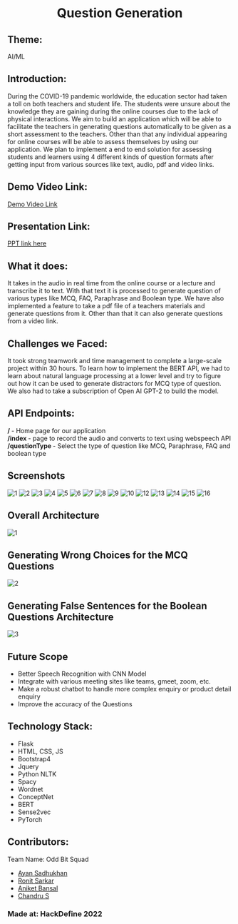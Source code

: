 <h1 align="center">Question Generation</h1>
<p align="center">
</p>


## Theme:
AI/ML

## Introduction:
During the COVID-19 pandemic worldwide, the education sector had taken a toll on both teachers and student life. The students were unsure about the knowledge they are gaining during the online courses due to the lack of physical interactions. We aim to build an application which will be able to facilitate the teachers in generating questions automatically to be given as a short assessment to the teachers. Other than that any individual appearing for online courses will be able to assess themselves by using our application. We plan to implement a end to end solution for assessing students and learners using 4 different kinds of question formats after getting input from various sources like text, audio, pdf and video links.

  
## Demo Video Link:
  <a href="https://drive.google.com/file/d/1noe_IQ-2mBNea8YDuomiMPlbY3PAWnB_/view?usp=sharing">Demo Video Link</a>
  
## Presentation Link:
  <a href="https://www.canva.com/design/DAE5DvSZw28/ifSQPJLvTNLkul9g_Ku8gw/view?utm_content=DAE5DvSZw28&utm_campaign=designshare&utm_medium=link2&utm_source=sharebutton"> PPT link here </a>
  
  
## What it does:
It takes in the audio in real time from the online course or a lecture and transcribe it to text. With that text it is processed to generate question of various types like MCQ, FAQ, Paraphrase and Boolean type. We have also implemented a feature to take a pdf file of a teachers materials and generate questions from it. Other than that it can also generate questions from a video link.

## Challenges we Faced:
It took strong teamwork and time management to complete a large-scale project within 30 hours. To learn how to implement the BERT API, we had to learn about natural language processing at a lower level and try to figure out how it can be used to generate distractors for MCQ type of question. We also had to take a subscription of Open AI GPT-2 to build the model.

## API Endpoints:
<b>/                 </b>- Home page for our application <br>
<b>/index            </b>- page to record the audio and converts to text using webspeech API <br>
<b>/questionType     </b> - Select the type of question like MCQ, Paraphrase, FAQ and boolean type

## Screenshots
![1](https://user-images.githubusercontent.com/42286904/162557248-524f4854-c328-417c-9d95-8fa8cf913082.jpg)
![2](https://user-images.githubusercontent.com/42286904/162557250-81e7a34a-99ab-4a91-a28f-8d8c80b182bd.jpg)
![3](https://user-images.githubusercontent.com/42286904/162557251-153a163b-c4bb-41b0-a275-191e72a82803.jpg)
![4](https://user-images.githubusercontent.com/42286904/162557252-9f3c89b8-acfc-456c-9f00-c8ed38a87116.jpg)
![5](https://user-images.githubusercontent.com/42286904/162557235-ab6d881e-9670-495a-8810-58bcf558c520.jpg)
![6](https://user-images.githubusercontent.com/42286904/162557236-b93f1039-03ad-4f7c-9eb3-2a1dc040b68a.jpg)
![7](https://user-images.githubusercontent.com/42286904/162557238-c7c532bd-e12e-47ac-a227-8ff62209a4ad.jpg)
![8](https://user-images.githubusercontent.com/42286904/167292818-55f1a866-9f93-4444-a201-7a16d0f5c405.png)
![9](https://user-images.githubusercontent.com/42286904/167292863-f304e253-ada1-476a-a5ba-9209ba4bb9a2.png)
![10](https://user-images.githubusercontent.com/42286904/167292896-dc190bef-375a-4754-ba65-ac5e53d34654.png)
![12](https://user-images.githubusercontent.com/42286904/162557243-b095fd6b-9f28-4693-b33f-aff5f06588ed.jpg)
![13](https://user-images.githubusercontent.com/42286904/162557245-19355824-e301-4d9b-a385-03026ef252b7.jpg)
![14](https://user-images.githubusercontent.com/42286904/162557247-07368db7-f695-437c-a420-2e5f5ddf1241.jpg)
![15](https://user-images.githubusercontent.com/42286904/162557326-23f1c481-9cb2-4ac3-a3a2-bba30181967e.jpg)
![16](https://user-images.githubusercontent.com/42286904/162557328-5a93668a-4332-4517-b5a2-68d1bc8c44e0.jpg)




## Overall Architecture
![1](https://user-images.githubusercontent.com/42286904/159449919-3ba28167-7490-47b5-b426-4b8969f4b866.jpeg)
## Generating Wrong Choices for the MCQ Questions
![2](https://user-images.githubusercontent.com/42286904/159449943-b7d03b47-c8fd-49df-9cb4-ccbafc4e73e2.jpeg)
## Generating False Sentences for the Boolean Questions Architecture
![3](https://user-images.githubusercontent.com/42286904/159449950-0c1e6267-d97f-408a-9c52-1c6377ac3725.jpeg)



## Future Scope
- Better Speech Recognition with CNN Model
- Integrate with various meeting sites like teams, gmeet, zoom, etc.
- Make a robust chatbot to handle more complex enquiry or product detail enquiry
- Improve the accuracy of the Questions


## Technology Stack:
 - Flask
 - HTML, CSS, JS
 - Bootstrap4
 - Jquery
 - Python NLTK
 - Spacy
 - Wordnet
 - ConceptNet
 - BERT
 - Sense2vec
 - PyTorch
  

## Contributors:

Team Name: Odd Bit Squad

* [Ayan Sadhukhan](https://github.com/ayan2809)
* [Ronit Sarkar](https://github.com/Codee0101)
* [Aniket Bansal](https://github.com/nicolausmaximus)
* [Chandru S](https://github.com/CRag-01)


### Made at: HackDefine 2022